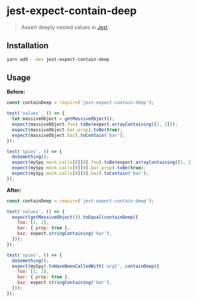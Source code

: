 # jest-expect-contain-deep

> Assert deeply nested values in [Jest](https://facebook.github.io/jest/)

## Installation

```sh
yarn add --dev jest-expect-contain-deep
```

## Usage

**Before:**

```js
const containDeep = require('jest-expect-contain-deep');

test('values', () => {
  let massiveObject = getMassiveObject();
  expect(massiveObject.foo).toBe(expect.arrayContaining([1, 2]));
  expect(massiveObject.bar.prop).toBe(true);
  expect(massiveObject.baz).toContain('bar');
});

test('spies', () => {
  doSomething();
  expect(mySpy.mock.calls[0][0].foo).toBe(expect.arrayContaining([1, 2]));
  expect(mySpy.mock.calls[0][0].bar.prop).toBe(true);
  expect(mySpy.mock.calls[0][0].baz).toContain('bar');
});
```

**After:**

```js
const containDeep = require('jest-expect-contain-deep');

test('values', () => {
  expect(getMassiveObject()).toEqual(containDeep({
    foo: [1, 2],
    bar: { prop: true },
    baz: expect.stringContaining('bar'),
  }));
});

test('spies', () => {
  doSomething();
  expect(mySpy).toHaveBeenCalledWith('arg1', containDeep({
    foo: [1, 2],
    bar: { prop: true },
    baz: expect.stringContaining('bar'),
  }));
});
```
